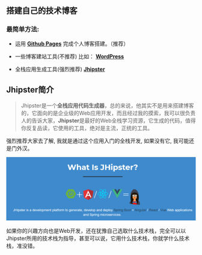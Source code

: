 ## 搭建自己的技术博客

### 最简单方法: 

- 运用 **[Github Pages](https://pages.github.com/)** 完成个人博客搭建。（推荐）

- 一些博客建站工具(不推荐) 比如： **[WordPress](https://wordpress.org/)**

- 全栈应用生成工具(强烈推荐) **[Jhipster](https://www.jhipster.tech/)**

## Jhipster简介

>Jhipster是一个**全栈应用代码生成器**，总的来说，他其实不是用来搭建博客的，它面向的是企业级的Web应用开发，而且经过我的摸索，我可以很负责人的告诉大家，**Jhipster**是最好的Web全栈学习资源，它生成的代码，值得你反复品读，它使用的工具，绝对是主流，正统的工具。

强烈推荐大家去了解, 我就是通过这个应用入门的全栈开发, 如果没有它, 我可能还是门外汉。

![Image](images/Jhipster_1.png)

如果你的兴趣方向也是Web开发，还在犹豫自己选取什么技术栈，完全可以以Jhipster所用的技术栈为指导，甚至可以说，它用什么技术栈，你就学什么技术栈，准没错。
